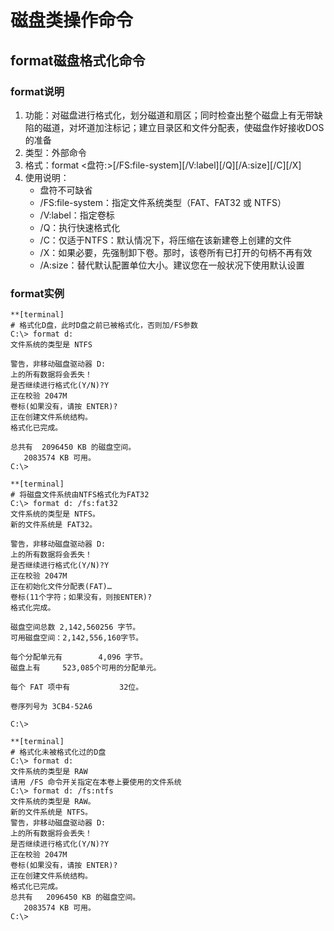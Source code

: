 # 磁盘类操作命令

## format磁盘格式化命令

### format说明
1. 功能：对磁盘进行格式化，划分磁道和扇区；同时检查出整个磁盘上有无带缺陷的磁道，对坏道加注标记；建立目录区和文件分配表，使磁盘作好接收DOS的准备
2. 类型：外部命令
3. 格式：format <盘符:>[/FS:file-system][/V:label][/Q][/A:size][/C][/X]
4. 使用说明：
	* 盘符不可缺省
	* /FS:file-system：指定文件系统类型（FAT、FAT32 或 NTFS）
	* /V:label：指定卷标
	* /Q：执行快速格式化
	* /C：仅适于NTFS：默认情况下，将压缩在该新建卷上创建的文件
	* /X：如果必要，先强制卸下卷。那时，该卷所有已打开的句柄不再有效
	* /A:size：替代默认配置单位大小。建议您在一般状况下使用默认设置

### format实例

```
**[terminal]
# 格式化D盘，此时D盘之前已被格式化，否则加/FS参数
C:\> format d:
文件系统的类型是 NTFS

警告，非移动磁盘驱动器 D:
上的所有数据将会丢失！
是否继续进行格式化(Y/N)?Y
正在校验 2047M
卷标(如果没有，请按 ENTER)?
正在创建文件系统结构。
格式化已完成。

总共有  2096450 KB 的磁盘空间。
   2083574 KB 可用。
C:\>
```

```
**[terminal]
# 将磁盘文件系统由NTFS格式化为FAT32
C:\> format d: /fs:fat32
文件系统的类型是 NTFS。
新的文件系统是 FAT32。

警告，非移动磁盘驱动器 D:
上的所有数据将会丢失！
是否继续进行格式化(Y/N)?Y
正在校验 2047M
正在初始化文件分配表(FAT)…
卷标(11个字符；如果没有，则按ENTER)?
格式化完成。

磁盘空间总数 2,142,560256 字节。
可用磁盘空间：2,142,556,160字节。

每个分配单元有        4,096 字节。
磁盘上有     523,085个可用的分配单元。

每个 FAT 项中有           32位。

卷序列号为 3CB4-52A6

C:\>
```

```
**[terminal]
# 格式化未被格式化过的D盘
C:\> format d:
文件系统的类型是 RAW
请用 /FS 命令开关指定在本卷上要使用的文件系统
C:\> format d: /fs:ntfs
文件系统的类型是 RAW。
新的文件系统是 NTFS。
警告，非移动磁盘驱动器 D:
上的所有数据将会丢失！
是否继续进行格式化(Y/N)?Y
正在校验 2047M
卷标(如果没有，请按 ENTER)?
正在创建文件系统结构。
格式化已完成。
总共有   2096450 KB 的磁盘空间。
   2083574 KB 可用。
C:\>
```
